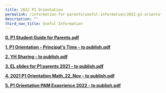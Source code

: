 ```yaml
---
title: 2022 P1 Orientation
permalink: /information-for-parents/useful-information/2022-p1-orientation/
description: ""
third_nav_title: Useful Information
---
```

<p><strong><a href="/files/0%20P1%20Student%20Guide%20for%20Parents.pdf">0. P1 Student Guide for Parents.pdf</a></strong></p>
<p><strong><a href="/files/1%20P1%20Orientation%20-%20Principal's%20Time%20-%20to%20publish.pdf">1. P1 Orientation - Principal's Time - to publish.pdf</a></strong></p>
<p><strong><a href="/files/2%20YH%20Sharing%20-%20to%20publish.pdf">2. YH Sharing - to publish.pdf</a></strong></p>
<p><strong><a href="/files/3%20EL%20slides%20for%20P1%20parents%202021%20-%20to%20publish.pdf">3. EL slides for P1 parents 2021 - to publish.pdf</a></strong></p>
<p><strong><a href="/files/4%202021%20P1%20Orientation%20Math_22_Nov%20-%20to%20publish.pdf">4. 2021 P1 Orientation Math_22_Nov - to publish.pdf</a></strong></p>
<p><strong><a href="/files/5%20P1%20Orientation%20PAM%20Experience%202022%20-%20to%20publish.pdf">5. P1 Orientation PAM Experience 2022 - to publish.pdf</a></strong></p>